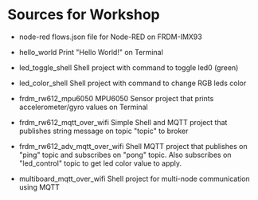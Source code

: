 # Sources for Workshop

- node-red
flows.json file for Node-RED on FRDM-IMX93

- hello_world
Print "Hello World!" on Terminal

- led_toggle_shell
Shell project with command to toggle led0 (green)

- led_color_shell
Shell project with command to change RGB leds color

- frdm_rw612_mpu6050
MPU6050 Sensor project that prints accelerometer/gyro values on Terminal

- frdm_rw612_mqtt_over_wifi
Simple Shell and MQTT project that publishes string message on topic "topic" to broker 

- frdm_rw612_adv_mqtt_over_wifi
Shell MQTT project that publishes on "ping" topic and subscribes on "pong" topic. Also subscribes on "led_control" topic to get led color value to apply.

- multiboard_mqtt_over_wifi
Shell project for multi-node communication using MQTT
